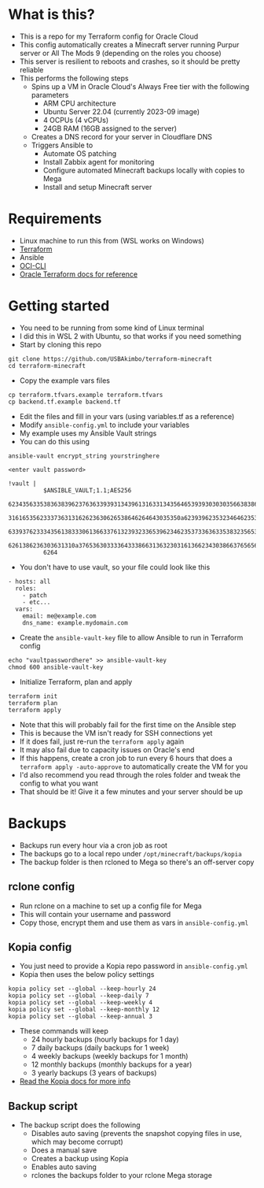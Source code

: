 # What is this?
- This is a repo for my Terraform config for Oracle Cloud
- This config automatically creates a Minecraft server running Purpur server or All The Mods 9 (depending on the roles you choose)
- This server is resilient to reboots and crashes, so it should be pretty reliable
- This performs the following steps
  - Spins up a VM in Oracle Cloud's Always Free tier with the following parameters
    - ARM CPU architecture
    - Ubuntu Server 22.04 (currently 2023-09 image)
    - 4 OCPUs (4 vCPUs)
    - 24GB RAM (16GB assigned to the server)
  - Creates a DNS record for your server in Cloudflare DNS
  - Triggers Ansible to
    - Automate OS patching
    - Install Zabbix agent for monitoring
    - Configure automated Minecraft backups locally with copies to Mega
    - Install and setup Minecraft server

# Requirements
- Linux machine to run this from (WSL works on Windows)
- [Terraform](https://tfswitch.warrensbox.com/Install/)
- Ansible
- [OCI-CLI](https://docs.oracle.com/en-us/iaas/Content/API/SDKDocs/cliinstall.htm)
- [Oracle Terraform docs for reference](https://learn.hashicorp.com/collections/terraform/oci-get-started)

# Getting started
- You need to be running from some kind of Linux terminal
- I did this in WSL 2 with Ubuntu, so that works if you need something
- Start by cloning this repo
```
git clone https://github.com/USBAkimbo/terraform-minecraft
cd terraform-minecraft
```
- Copy the example vars files
```
cp terraform.tfvars.example terraform.tfvars
cp backend.tf.example backend.tf
```
- Edit the files and fill in your vars (using variables.tf as a reference)
- Modify `ansible-config.yml` to include your variables
- My example uses my Ansible Vault strings
- You can do this using
```
ansible-vault encrypt_string yourstringhere

<enter vault password>

!vault |
          $ANSIBLE_VAULT;1.1;AES256
          62343563353836383962376363393931343961316331343564653939303030356638386136666562
          3161653562333736313162623630626538646264643035350a623939623532346462353432316231
          63393762333435613833306136633761323932336539623462353733636335383235653162616562
          6261386236303631310a376536303333643338663136323031613662343038663765656530313061
          6264
```
- You don't have to use vault, so your file could look like this
```
- hosts: all
  roles:
    - patch
    - etc...
  vars:
    email: me@example.com
    dns_name: example.mydomain.com
```
- Create the `ansible-vault-key` file to allow Ansible to run in Terraform config
```
echo "vaultpasswordhere" >> ansible-vault-key
chmod 600 ansible-vault-key
```
- Initialize Terraform, plan and apply
```
terraform init
terraform plan
terraform apply
```
- Note that this will probably fail for the first time on the Ansible step
- This is because the VM isn't ready for SSH connections yet
- If it does fail, just re-run the `terraform apply` again
- It may also fail due to capacity issues on Oracle's end
- If this happens, create a cron job to run every 6 hours that does a `terraform apply -auto-approve` to automatically create the VM for you
- I'd also recommend you read through the roles folder and tweak the config to what you want
- That should be it! Give it a few minutes and your server should be up

# Backups
- Backups run every hour via a cron job as root
- The backups go to a local repo under `/opt/minecraft/backups/kopia`
- The backup folder is then rcloned to Mega so there's an off-server copy

## rclone config
- Run rclone on a machine to set up a config file for Mega
- This will contain your username and password
- Copy those, encrypt them and use them as vars in `ansible-config.yml`

## Kopia config
- You just need to provide a Kopia repo password in `ansible-config.yml`
- Kopia then uses the below policy settings
```
kopia policy set --global --keep-hourly 24
kopia policy set --global --keep-daily 7
kopia policy set --global --keep-weekly 4
kopia policy set --global --keep-monthly 12
kopia policy set --global --keep-annual 3
```
- These commands will keep
  - 24 hourly backups (hourly backups for 1 day)
  - 7 daily backups (daily backups for 1 week)
  - 4 weekly backups (weekly backups for 1 month)
  - 12 monthly backups (monthly backups for a year)
  - 3 yearly backups (3 years of backups)
- [Read the Kopia docs for more info](https://kopia.io/docs/)

## Backup script
- The backup script does the following
  - Disables auto saving (prevents the snapshot copying files in use, which may become corrupt)
  - Does a manual save
  - Creates a backup using Kopia
  - Enables auto saving
  - rclones the backups folder to your rclone Mega storage